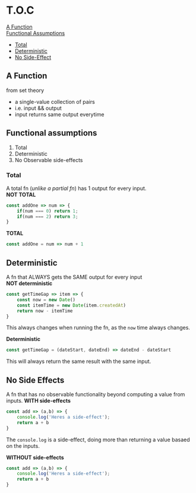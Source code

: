 # T.O.C
[A Function](#a-function)  
[Functional Assumptions](#functional-assumptions)
- [Total](#total)
- [Deterministic](#deterministic)
- [No Side-Effect](#no-side-effects)

## A Function 
from set theory
- a single-value collection of pairs
- i.e. input && output
- input returns same output everytime

## Functional assumptions
1. Total
2. Deterministic
3. No Observable side-effects

### Total
A total fn (_unlike a partial fn_) has 1 output for every input.  
**NOT TOTAL**  
```js
const addOne => num => {
	if(num === 0) return 1;
	if(num === 2) return 3;
}
```

**TOTAL**  
```js
const addOne = num => num + 1
```

## Deterministic  
A fn that ALWAYS gets the SAME output for every input  
**NOT deterministic**  
```js
const getTimeGap => item => {
	const now = new Date()
	const itemTime = new Date(item.createdAt)
	return now - itemTime 
}
```
This always changes when running the fn, as the `now` time always changes.

**Deterministic**  
```js
const getTimeGap = (dateStart, dateEnd) => dateEnd - dateStart
```
This will always return the same result with the same input.

## No Side Effects
A fn that has no observable functionality beyond computing a value from inputs.
**WITH side-effects**  
```js
const add => (a,b) => {
	console.log('Heres a side-effect');
	return a + b
}
```
The `console.log` is a side-effect, doing more than returning a value basaed on the inputs.

**WITHOUT side-effects**  
```js
const add => (a,b) => {
	console.log('Heres a side-effect');
	return a + b
}
```